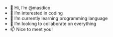 - 👋 Hi, I’m @masdico
- 👀 I’m interested in coding
- 🌱 I’m currently learning programming language
- 💞️ I’m looking to collaborate on everything
- 📫 Nice to meet you!

<!---
masdico/masdico is a ✨ special ✨ repository because its `README.md` (this file) appears on your GitHub profile.
You can click the Preview link to take a look at your changes.
--->
